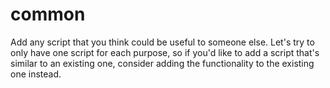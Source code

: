 common
==========

Add any script that you think could be useful to someone else. Let's try to only have one script for each purpose, so if you'd like to add a script that's similar to an existing one, consider adding the functionality to the existing one instead.
